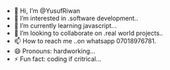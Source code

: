 - 👋 Hi, I’m @YusufRiwan
- 👀 I’m interested in .software development..
- 🌱 I’m currently learning javascript...
- 💞️ I’m looking to collaborate on .real world projects..
- 📫 How to reach me ..on whatsapp 07018976781.
- 😄 Pronouns: hardworking...
- ⚡ Fun fact: coding if critrical...

<!---
YusufRiwan/YusufRiwan is a ✨ special ✨ repository because its `README.md` (this file) appears on your GitHub profile.
You can click the Preview link to take a look at your changes.
--->
